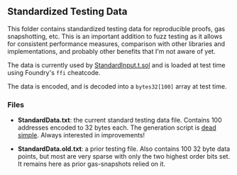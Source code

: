 ## Standardized Testing Data

This folder contains standardized testing data for reproducible proofs, gas snapshotting, etc. This is an important addition to fuzz testing as it allows for consistent performance measures, comparison with other libraries and implementations, and probably other benefits that I'm not aware of yet.

The data is currently used by [StandardInput.t.sol](../StandardInput.t.sol) and is loaded at test time using Foundry's `ffi` cheatcode.

The data is encoded, and is decoded into a `bytes32[100]` array at test time.

### Files

- **StandardData.txt**: the current standard testing data file. Contains 100 addresses encoded to 32 bytes each. The generation script is [dead simple](https://gist.github.com/dmfxyz/36dce9db458eea1135e93ae739197bb3). Always interested in improvements!

- **StandardData.old.txt**: a prior testing file. Also contains 100 32 byte data points, but most are very sparse with only the two highest order bits set. It remains here as prior gas-snapshots relied on it.
